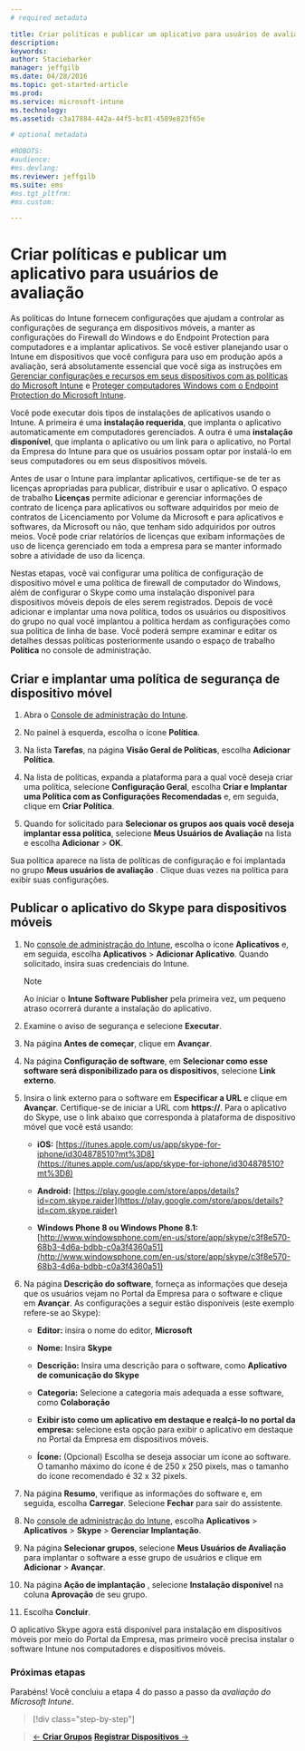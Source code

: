 ```yaml
---
# required metadata

title: Criar políticas e publicar um aplicativo para usuários de avaliação | Microsoft Intune
description:
keywords:
author: Staciebarker
manager: jeffgilb
ms.date: 04/28/2016
ms.topic: get-started-article
ms.prod:
ms.service: microsoft-intune
ms.technology:
ms.assetid: c3a17884-442a-44f5-bc81-4589e823f65e

# optional metadata

#ROBOTS:
#audience:
#ms.devlang:
ms.reviewer: jeffgilb
ms.suite: ems
#ms.tgt_pltfrm:
#ms.custom:

---
```



# Criar políticas e publicar um aplicativo para usuários de avaliação
As políticas do Intune fornecem configurações que ajudam a controlar as configurações de segurança em dispositivos móveis, a manter as configurações do Firewall do Windows e do Endpoint Protection para computadores e a implantar aplicativos. Se você estiver planejando usar o Intune em dispositivos que você configura para uso em produção após a avaliação, será absolutamente essencial que você siga as instruções em [Gerenciar configurações e recursos em seus dispositivos com as políticas do Microsoft Intune](/intune/deploy-use/manage-settings-and-features-on-your-devices-with-microsoft-intune-policies) e [Proteger computadores Windows com o Endpoint Protection do Microsoft Intune](/intune/deploy-use/help-secure-windows-pcs-with-endpoint-protection-for-microsoft-intune).

Você pode executar dois tipos de instalações de aplicativos usando o Intune. A primeira é uma **instalação requerida**, que implanta o aplicativo automaticamente em computadores gerenciados. A outra é uma **instalação disponível**, que implanta o aplicativo ou um link para o aplicativo, no Portal da Empresa do Intune para que os usuários possam optar por instalá-lo em seus computadores ou em seus dispositivos móveis.

Antes de usar o Intune para implantar aplicativos, certifique-se de ter as licenças apropriadas para publicar, distribuir e usar o aplicativo. O espaço de trabalho **Licenças** permite adicionar e gerenciar informações de contrato de licença para aplicativos ou software adquiridos por meio de contratos de Licenciamento por Volume da Microsoft e para aplicativos e softwares, da Microsoft ou não, que tenham sido adquiridos por outros meios. Você pode criar relatórios de licenças que exibam informações de uso de licença gerenciado em toda a empresa para se manter informado sobre a atividade de uso da licença.

Nestas etapas, você vai configurar uma política de configuração de dispositivo móvel e uma política de firewall de computador do Windows, além de configurar o Skype como uma instalação disponível para dispositivos móveis depois de eles serem registrados. Depois de você adicionar e implantar uma nova política, todos os usuários ou dispositivos do grupo no qual você implantou a política herdam as configurações como sua política de linha de base. Você poderá sempre examinar e editar os detalhes dessas políticas posteriormente usando o espaço de trabalho **Política** no console de administração.

## Criar e implantar uma política de segurança de dispositivo móvel

1.  Abra o [Console de administração do Intune](https://manage.microsoft.com/).

2.  No painel à esquerda, escolha o ícone **Política**.

3.  Na lista **Tarefas**, na página **Visão Geral de Políticas**, escolha **Adicionar Política**.

4.  Na lista de políticas, expanda a plataforma para a qual você deseja criar uma política, selecione **Configuração Geral**, escolha **Criar e Implantar uma Política com as Configurações Recomendadas** e, em seguida, clique em **Criar Política**.

5.  Quando for solicitado para **Selecionar os grupos aos quais você deseja implantar essa política**, selecione **Meus Usuários de Avaliação** na lista e escolha **Adicionar** &gt; **OK**.

Sua política aparece na lista de políticas de configuração e foi implantada no grupo **Meus usuários de avaliação** . Clique duas vezes na política para exibir suas configurações.

## Publicar o aplicativo do Skype para dispositivos móveis

1.  No [console de administração do Intune](https://manage.microsoft.com/), escolha o ícone **Aplicativos** e, em seguida, escolha **Aplicativos** &gt; **Adicionar Aplicativo**. Quando solicitado, insira suas credenciais do Intune.

    > [!NOTE]
    > Ao iniciar o **Intune Software Publisher** pela primeira vez, um pequeno atraso ocorrerá durante a instalação do aplicativo.

2.  Examine o aviso de segurança e selecione **Executar**.

3.  Na página **Antes de começar**, clique em **Avançar**.

4.  Na página **Configuração de software**, em **Selecionar como esse software será disponibilizado para os dispositivos**, selecione **Link externo**.

5.  Insira o link externo para o software em **Especificar a URL** e clique em **Avançar**. Certifique-se de iniciar a URL com **https://**. Para o aplicativo do Skype, use o link abaixo que corresponda à plataforma de dispositivo móvel que você está usando:

    -   **iOS:** [https://itunes.apple.com/us/app/skype-for-iphone/id304878510?mt%3D8](https://itunes.apple.com/us/app/skype-for-iphone/id304878510?mt%3D8)

    -   **Android:** [https://play.google.com/store/apps/details?id=com.skype.raider](https://play.google.com/store/apps/details?id=com.skype.raider)

    -   **Windows Phone 8 ou Windows Phone 8.1:** [http://www.windowsphone.com/en-us/store/app/skype/c3f8e570-68b3-4d6a-bdbb-c0a3f4360a51](http://www.windowsphone.com/en-us/store/app/skype/c3f8e570-68b3-4d6a-bdbb-c0a3f4360a51)

6.  Na página **Descrição do software**, forneça as informações que deseja que os usuários vejam no Portal da Empresa para o software e clique em **Avançar**. As configurações a seguir estão disponíveis (este exemplo refere-se ao Skype):

    -   **Editor:** insira o nome do editor, **Microsoft**

    -   **Nome:** Insira **Skype**

    -   **Descrição:** Insira uma descrição para o software, como **Aplicativo de comunicação do Skype**

    -   **Categoria:** Selecione a categoria mais adequada a esse software, como **Colaboração**

    -   **Exibir isto como um aplicativo em destaque e realçá-lo no portal da empresa:** selecione esta opção para exibir o aplicativo em destaque no Portal da Empresa em dispositivos móveis.

    -   **Ícone:**  (Opcional) Escolha se deseja associar um ícone ao software. O tamanho máximo do ícone é de 250 x 250 pixels, mas o tamanho do ícone recomendado é 32 x 32 pixels.

7.  Na página **Resumo**, verifique as informações do software e, em seguida, escolha **Carregar**. Selecione **Fechar** para sair do assistente.

8.  No [console de administração do Intune](https://manage.microsoft.com/), escolha **Aplicativos** &gt; **Aplicativos** &gt; **Skype** &gt; **Gerenciar Implantação**.

9. Na página **Selecionar grupos**, selecione **Meus Usuários de Avaliação** para implantar o software a esse grupo de usuários e clique em **Adicionar** &gt; **Avançar**.

10. Na página **Ação de implantação** , selecione **Instalação disponível** na coluna **Aprovação** de seu grupo.

11. Escolha **Concluir**.

O aplicativo Skype agora está disponível para instalação em dispositivos móveis por meio do Portal da Empresa, mas primeiro você precisa instalar o software Intune nos computadores e dispositivos móveis.

### Próximas etapas
Parabéns! Você concluiu a etapa 4 do passo a passo da *avaliação do Microsoft Intune*.

>[!div class="step-by-step"]

>[&larr; **Criar Grupos**](.\get-started-with-a-30-day-trial-of-microsoft-intune-step-3.md)     [**Registrar Dispositivos** &rarr;](.\get-started-with-a-30-day-trial-of-microsoft-intune-step-5.md)  


<!--HONumber=May16_HO1-->



